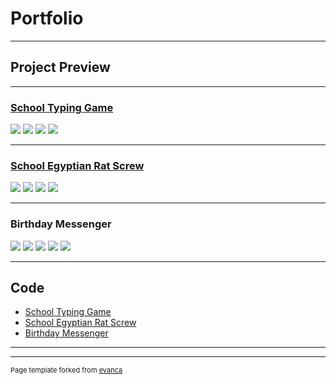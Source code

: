# Portfolio

---

## Project Preview

---
### [School Typing Game](https://ebmoccela.github.io/school_typing_game)
<img src="images/TypingGame/Typing_Game_Login.png?raw=true"/>
<img src="images/TypingGame/Typing_Game_Empty_Game.png?raw=true"/>
<img src="images/TypingGame/Typing_Game_Playing.png?raw=true"/>
<img src="images/TypingGame/Typing_Game_Scores.png?raw=true"/>

---
### [School Egyptian Rat Screw](https://ebmoccela.github.io/sample_page)
<img src="images/EgyptianRatScrew/Connect_To_Ratscrew.png?raw=true"/>
<img src="images/EgyptianRatScrew/Play_Card_Ratscrew.png?raw=true"/>
<img src="images/EgyptianRatScrew/Face_Card_Condition_Ratscrew.png?raw=true"/>
<img src="images/EgyptianRatScrew/Player_Won_Ratscrew.png?raw=true"/>

---
### Birthday Messenger
<img src="images/birthday_images/Screenshot_20200506-121414_birthday_scheduler.jpg?raw=true"/>
<img src="images/birthday_images/Screenshot_20200506-121454_birthday_scheduler.jpg?raw=true"/>
<img src="images/birthday_images/Screenshot_20200506-121529_birthday_scheduler.jpg?raw=true"/>
<img src="images/birthday_images/Screenshot_20200506-121543_birthday_scheduler.jpg?raw=true"/>
<img src="images/birthday_images/Screenshot_20200506-122105_birthday_scheduler.jpeg?raw/true"/>



---

## Code

- [School Typing Game](https://github.com/ebmoccela/School_Typing_Game/tree/1a6caf0aa83d8fb0d49a1f28da3bd78f938fb714)
- [School Egyptian Rat Screw](https://github.com/GoatRydah/School_EgyptianRatscrew/tree/68c31993c3ef530b939f3f2b59ad9bf68c16af32)
- [Birthday Messenger](https://github.com/ebmoccela/birthday_messager/tree/master/app/src/main)

---




---
<p style="font-size:11px">Page template forked from <a href="https://github.com/evanca/quick-portfolio">evanca</a></p>
<!-- Remove above link if you don't want to attibute -->
